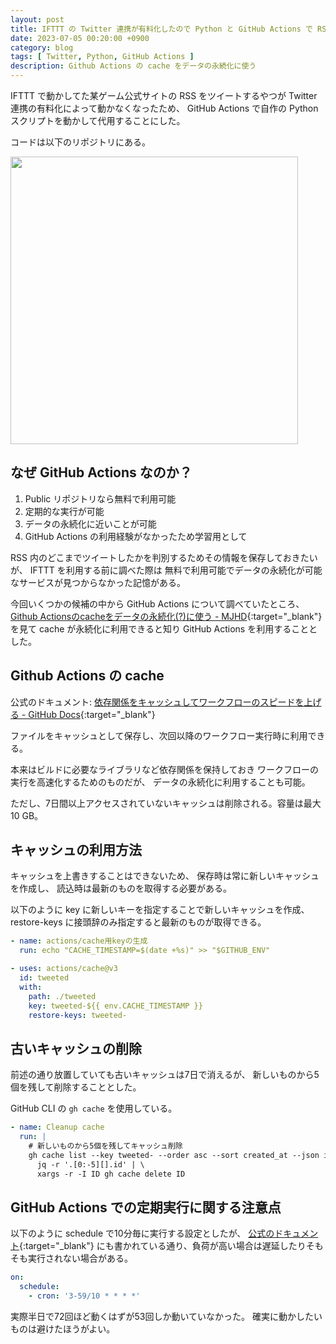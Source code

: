 ```yaml
---
layout: post
title: IFTTT の Twitter 連携が有料化したので Python と GitHub Actions で RSS をツイートする
date: 2023-07-05 00:20:00 +0900
category: blog
tags: [ Twitter, Python, GitHub Actions ]
description: Github Actions の cache をデータの永続化に使う
---
```


IFTTT で動かしてた某ゲーム公式サイトの RSS をツイートするやつが
Twitter 連携の有料化によって動かなくなったため、
GitHub Actions で自作の Python スクリプトを動かして代用することにした。

コードは以下のリポジトリにある。

<a href="https://github.com/saasan/feed2tweet" target="_blank"><img src="https://github-link-card.s3.ap-northeast-1.amazonaws.com/saasan/feed2tweet.png" width="460px"></a>

## なぜ GitHub Actions なのか？

1. Public リポジトリなら無料で利用可能
2. 定期的な実行が可能
3. データの永続化に近いことが可能
4. GitHub Actions の利用経験がなかったため学習用として

RSS 内のどこまでツイートしたかを判別するためその情報を保存しておきたいが、
IFTTT を利用する前に調べた際は
無料で利用可能でデータの永続化が可能なサービスが見つからなかった記憶がある。

今回いくつかの候補の中から GitHub Actions について調べていたところ、
[Github Actionsのcacheをデータの永続化(?)に使う - MJHD](https://mjhd.hatenablog.com/entry/2022/06/04/104711){:target="_blank"}
を見て cache が永続化に利用できると知り GitHub Actions を利用することとした。

## Github Actions の cache

公式のドキュメント: 
[依存関係をキャッシュしてワークフローのスピードを上げる - GitHub Docs](https://docs.github.com/ja/actions/using-workflows/caching-dependencies-to-speed-up-workflows){:target="_blank"}

ファイルをキャッシュとして保存し、次回以降のワークフロー実行時に利用できる。

本来はビルドに必要なライブラリなど依存関係を保持しておき
ワークフローの実行を高速化するためのものだが、
データの永続化に利用することも可能。

ただし、7日間以上アクセスされていないキャッシュは削除される。容量は最大10 GB。

## キャッシュの利用方法

キャッシュを上書きすることはできないため、
保存時は常に新しいキャッシュを作成し、
読込時は最新のものを取得する必要がある。

以下のように key に新しいキーを指定することで新しいキャッシュを作成、
restore-keys に接頭辞のみ指定すると最新のものが取得できる。

```yaml
- name: actions/cache用keyの生成
  run: echo "CACHE_TIMESTAMP=$(date +%s)" >> "$GITHUB_ENV"

- uses: actions/cache@v3
  id: tweeted
  with:
    path: ./tweeted
    key: tweeted-${{ env.CACHE_TIMESTAMP }}
    restore-keys: tweeted-
```

## 古いキャッシュの削除

前述の通り放置していても古いキャッシュは7日で消えるが、
新しいものから5個を残して削除することとした。

GitHub CLI の `gh cache` を使用している。

```yaml
- name: Cleanup cache
  run: |
    # 新しいものから5個を残してキャッシュ削除
    gh cache list --key tweeted- --order asc --sort created_at --json id | \
      jq -r '.[0:-5][].id' | \
      xargs -r -I ID gh cache delete ID
```

## GitHub Actions での定期実行に関する注意点

以下のように schedule で10分毎に実行する設定としたが、
[公式のドキュメント](https://docs.github.com/ja/actions/using-workflows/events-that-trigger-workflows#schedule){:target="_blank"}
にも書かれている通り、負荷が高い場合は遅延したりそもそも実行されない場合がある。

```yaml
on:
  schedule:
    - cron: '3-59/10 * * * *'
```

実際半日で72回ほど動くはずが53回しか動いていなかった。
確実に動かしたいものは避けたほうがよい。
